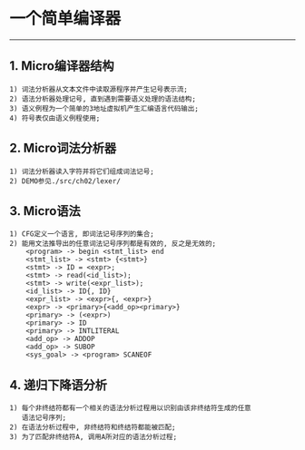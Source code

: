 # **一个简单编译器**
***



## **1. Micro编译器结构**
    1) 词法分析器从文本文件中读取源程序并产生记号表示流;
    2) 语法分析器处理记号, 直到遇到需要语义处理的语法结构;
    3) 语义例程为一个简单的3地址虚拟机产生汇编语言代码输出;
    4) 符号表仅由语义例程使用;


## **2. Micro词法分析器**
    1) 词法分析器读入字符并将它们组成词法记号;
    2) DEMO参见./src/ch02/lexer/


## **3. Micro语法**
    1) CFG定义一个语言, 即词法记号序列的集合;
    2) 能用文法推导出的任意词法记号序列都是有效的, 反之是无效的;
        <program> -> begin <stmt_list> end
        <stmt_list> -> <stmt> {<stmt>}
        <stmt> -> ID = <expr>;
        <stmt> -> read(<id_list>);
        <stmt> -> write(<expr_list>);
        <id_list> -> ID{, ID}
        <expr_list> -> <expr>{, <expr>}
        <expr> -> <primary>{<add_op><primary>}
        <primary> -> (<expr>)
        <primary> -> ID
        <primary> -> INTLITERAL
        <add_op> -> ADDOP
        <add_op> -> SUBOP
        <sys_goal> -> <program> SCANEOF


## **4. 递归下降语分析**
    1) 每个非终结符都有一个相关的语法分析过程用以识别由该非终结符生成的任意
       语法记号序列;
    2) 在语法分析过程中, 非终结符和终结符都能被匹配;
    3) 为了匹配非终结符A, 调用A所对应的语法分析过程;
